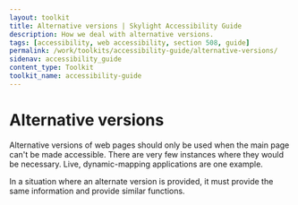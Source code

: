 ```yaml
---
layout: toolkit
title: Alternative versions | Skylight Accessibility Guide
description: How we deal with alternative versions.
tags: [accessibility, web accessibility, section 508, guide]
permalink: /work/toolkits/accessibility-guide/alternative-versions/
sidenav: accessibility_guide
content_type: Toolkit
toolkit_name: accessibility-guide
---
```


# Alternative versions

Alternative versions of web pages should only be used when the main page can't be made accessible. There are very few instances where they would be necessary. Live, dynamic-mapping applications are one example.

In a situation where an alternate version is provided, it must provide the same information and provide similar functions.

